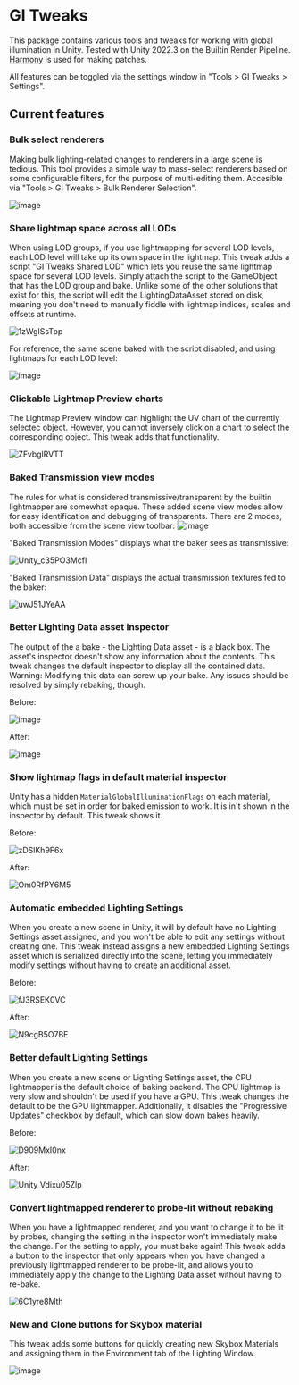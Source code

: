 # GI Tweaks
This package contains various tools and tweaks for working with global illumination in Unity. Tested with Unity 2022.3 on the Builtin Render Pipeline. [Harmony](https://github.com/pardeike/Harmony) is used for making patches.

All features can be toggled via the settings window in "Tools > GI Tweaks > Settings".

## Current features

### Bulk select renderers
Making bulk lighting-related changes to renderers in a large scene is tedious. This tool provides a simple way to mass-select renderers based on some configurable filters, for the purpose of multi-editing them. Accesible via "Tools > GI Tweaks > Bulk Renderer Selection".

![image](https://github.com/pema99/GITweaks/assets/11212115/95754281-4f98-4d1a-a480-542b3a2f7523)

### Share lightmap space across all LODs
When using LOD groups, if you use lightmapping for several LOD levels, each LOD level will take up its own space in the lightmap. This tweak adds a script "GI Tweaks Shared LOD" which lets you reuse the same lightmap space for several LOD levels. Simply attach the script to the GameObject that has the LOD group and bake. Unlike some of the other solutions that exist for this, the script will edit the LightingDataAsset stored on disk, meaning you don't need to manually fiddle with lightmap indices, scales and offsets at runtime.

![1zWgISsTpp](https://github.com/pema99/GITweaks/assets/11212115/df0ce872-845d-488e-974a-f158ef57ce3d)

For reference, the same scene baked with the script disabled, and using lightmaps for each LOD level:

![image](https://github.com/pema99/GITweaks/assets/11212115/edcfd2e8-f18c-4166-a3c3-97089e749774)

### Clickable Lightmap Preview charts
The Lightmap Preview window can highlight the UV chart of the currently selectec object. However, you cannot inversely click on a chart to select the corresponding object. This tweak adds that functionality.

![ZFvbglRVTT](https://github.com/pema99/GITweaks/assets/11212115/ec36ed87-5bdf-489d-b94d-cbe8c5595bd4)

### Baked Transmission view modes
The rules for what is considered transmissive/transparent by the builtin lightmapper are somewhat opaque. These added scene view modes allow for easy identification and debugging of transparents. There are 2 modes, both accessible from the scene view toolbar:
![image](https://github.com/pema99/GITweaks/assets/11212115/ddd63e87-da58-4183-a756-ef1b47aab180)

"Baked Transmission Modes" displays what the baker sees as transmissive:

![Unity_c35PO3McfI](https://github.com/pema99/GITweaks/assets/11212115/5e7eed73-ac73-4a8a-907e-1d65b4d8ae8a)

"Baked Transmission Data" displays the actual transmission textures fed to the baker:

![uwJ51JYeAA](https://github.com/pema99/GITweaks/assets/11212115/783bedb2-0e4e-46dd-a9b0-826f8c2b6e62)

### Better Lighting Data asset inspector
The output of the a bake - the Lighting Data asset - is a black box. The asset's inspector doesn't show any information about the contents. This tweak changes the default inspector to display all the contained data. Warning: Modifying this data can screw up your bake. Any issues should be resolved by simply rebaking, though.

Before:

![image](https://github.com/pema99/GITweaks/assets/11212115/b8d52401-bfb7-4e46-bbbe-e0b1677b8da7)

After:

![image](https://github.com/pema99/GITweaks/assets/11212115/24644bdc-78a5-4b4f-837a-95d13508b562)

### Show lightmap flags in default material inspector
Unity has a hidden `MaterialGlobalIlluminationFlags` on each material, which must be set in order for baked emission to work. It is in't shown in the inspector by default. This tweak shows it.

Before:

![zDSlKh9F6x](https://github.com/pema99/GITweaks/assets/11212115/7506060e-6132-46d8-9af8-add9fc2aca3c)

After:

![Om0RfPY6M5](https://github.com/pema99/GITweaks/assets/11212115/e61383fc-b1ea-493f-af58-1be6884d16b6)

### Automatic embedded Lighting Settings
When you create a new scene in Unity, it will by default have no Lighting Settings asset assigned, and you won't be able to edit any settings without creating one. This tweak instead assigns a new embedded Lighting Settings asset which is serialized directly into the scene, letting you immediately modify settings without having to create an additional asset.

Before:

![fJ3RSEK0VC](https://github.com/pema99/GITweaks/assets/11212115/3fe8e37d-1826-4b93-b67c-4b8702df0c41)

After:

![N9cgB5O7BE](https://github.com/pema99/GITweaks/assets/11212115/bd2e34ba-4b42-4d61-920d-512e4a0dcc5b)

### Better default Lighting Settings
When you create a new scene or Lighting Settings asset, the CPU lightmapper is the default choice of baking backend. The CPU lightmap is very slow and shouldn't be used if you have a GPU. This tweak changes the default to be the GPU lightmapper. Additionally, it disables the "Progressive Updates" checkbox by default, which can slow down bakes heavily.

Before:

![D909MxI0nx](https://github.com/pema99/GITweaks/assets/11212115/5cab3c26-48a7-4173-b836-8609a02f47a4)

After:

![Unity_Vdixu05Zlp](https://github.com/pema99/GITweaks/assets/11212115/713c5598-3857-4e33-8c60-160cc35ceded)

### Convert lightmapped renderer to probe-lit without rebaking
When you have a lightmapped renderer, and you want to change it to be lit by probes, changing the setting in the inspector won't immediately make the change. For the setting to apply, you must bake again! This tweak adds a button to the inspector that only appears when you have changed a previously lightmapped renderer to be probe-lit, and allows you to immediately apply the change to the Lighting Data asset without having to re-bake.

![6C1yre8Mth](https://github.com/pema99/GITweaks/assets/11212115/1cceef7a-e976-4283-b9db-a5ade9cd09cb)

### New and Clone buttons for Skybox material
This tweak adds some buttons for quickly creating new Skybox Materials and assigning them in the Environment tab of the Lighting Window.

![image](https://github.com/pema99/GITweaks/assets/11212115/43c6cc79-96d1-4302-b310-de252b08d6c5)


